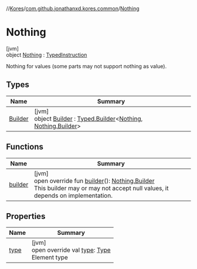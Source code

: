 //[Kores](../../../index.md)/[com.github.jonathanxd.kores.common](../index.md)/[Nothing](index.md)

# Nothing

[jvm]\
object [Nothing](index.md) : [TypedInstruction](../../com.github.jonathanxd.kores.base/-typed-instruction/index.md)

Nothing for values (some parts may not support nothing as value).

## Types

| Name | Summary |
|---|---|
| [Builder](-builder/index.md) | [jvm]<br>object [Builder](-builder/index.md) : [Typed.Builder](../../com.github.jonathanxd.kores.base/-typed/-builder/index.md)<[Nothing](index.md), [Nothing.Builder](-builder/index.md)> |

## Functions

| Name | Summary |
|---|---|
| [builder](builder.md) | [jvm]<br>open override fun [builder](builder.md)(): [Nothing.Builder](-builder/index.md)<br>This builder may or may not accept null values, it depends on implementation. |

## Properties

| Name | Summary |
|---|---|
| [type](type.md) | [jvm]<br>open override val [type](type.md): [Type](https://docs.oracle.com/javase/8/docs/api/java/lang/reflect/Type.html)<br>Element type |
